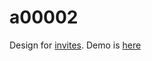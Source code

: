 # a00002

Design for [invites](https://e.rathnas.com). Demo is [here](https://i.rathnas.com/?iid=demo&preview=a00002)
